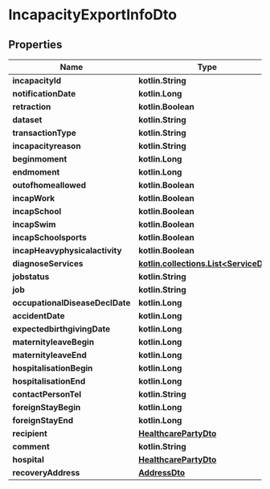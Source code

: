 
# IncapacityExportInfoDto

## Properties
Name | Type | Description | Notes
------------ | ------------- | ------------- | -------------
**incapacityId** | **kotlin.String** |  | 
**notificationDate** | **kotlin.Long** |  | 
**retraction** | **kotlin.Boolean** |  | 
**dataset** | **kotlin.String** |  | 
**transactionType** | **kotlin.String** |  | 
**incapacityreason** | **kotlin.String** |  | 
**beginmoment** | **kotlin.Long** |  | 
**endmoment** | **kotlin.Long** |  | 
**outofhomeallowed** | **kotlin.Boolean** |  | 
**incapWork** | **kotlin.Boolean** |  | 
**incapSchool** | **kotlin.Boolean** |  | 
**incapSwim** | **kotlin.Boolean** |  | 
**incapSchoolsports** | **kotlin.Boolean** |  | 
**incapHeavyphysicalactivity** | **kotlin.Boolean** |  | 
**diagnoseServices** | [**kotlin.collections.List&lt;ServiceDto&gt;**](ServiceDto.md) |  | 
**jobstatus** | **kotlin.String** |  | 
**job** | **kotlin.String** |  | 
**occupationalDiseaseDeclDate** | **kotlin.Long** |  | 
**accidentDate** | **kotlin.Long** |  | 
**expectedbirthgivingDate** | **kotlin.Long** |  | 
**maternityleaveBegin** | **kotlin.Long** |  | 
**maternityleaveEnd** | **kotlin.Long** |  | 
**hospitalisationBegin** | **kotlin.Long** |  | 
**hospitalisationEnd** | **kotlin.Long** |  | 
**contactPersonTel** | **kotlin.String** |  | 
**foreignStayBegin** | **kotlin.Long** |  | 
**foreignStayEnd** | **kotlin.Long** |  | 
**recipient** | [**HealthcarePartyDto**](HealthcarePartyDto.md) |  |  [optional]
**comment** | **kotlin.String** |  |  [optional]
**hospital** | [**HealthcarePartyDto**](HealthcarePartyDto.md) |  |  [optional]
**recoveryAddress** | [**AddressDto**](AddressDto.md) |  |  [optional]



